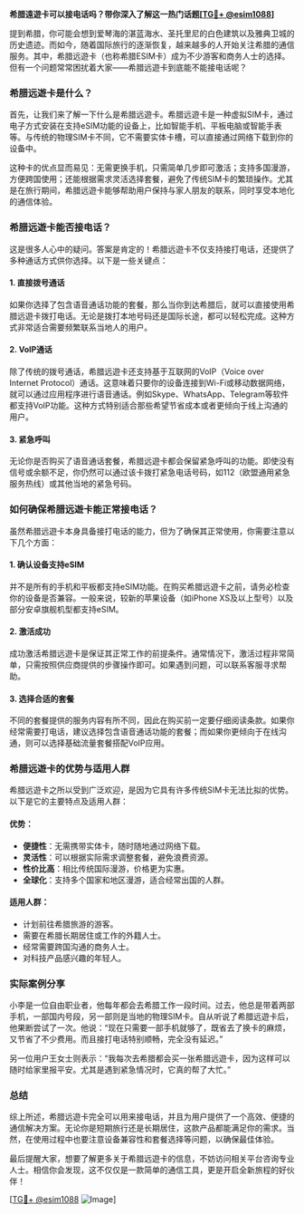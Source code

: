 **希腊遠遊卡可以接电话吗？带你深入了解这一热门话题[[TG💪+ @esim1088](https://t.me/s/esim1088)]**

提到希腊，你可能会想到爱琴海的湛蓝海水、圣托里尼的白色建筑以及雅典卫城的历史遗迹。而如今，随着国际旅行的逐渐恢复，越来越多的人开始关注希腊的通信服务。其中，希腊远遊卡（也称希腊ESIM卡）成为不少游客和商务人士的选择。但有一个问题常常困扰着大家——希腊远遊卡到底能不能接电话呢？

### 希腊远遊卡是什么？

首先，让我们来了解一下什么是希腊远遊卡。希腊远遊卡是一种虚拟SIM卡，通过电子方式安装在支持eSIM功能的设备上，比如智能手机、平板电脑或智能手表等。与传统的物理SIM卡不同，它不需要实体卡槽，可以直接通过网络下载到你的设备中。

这种卡的优点显而易见：无需更换手机，只需简单几步即可激活；支持多国漫游，方便跨国使用；还能根据需求灵活选择套餐，避免了传统SIM卡的繁琐操作。尤其是在旅行期间，希腊远遊卡能够帮助用户保持与家人朋友的联系，同时享受本地化的通信体验。

### 希腊远遊卡能否接电话？

这是很多人心中的疑问。答案是肯定的！希腊远遊卡不仅支持接打电话，还提供了多种通话方式供你选择。以下是一些关键点：

#### 1. **直接拨号通话**
如果你选择了包含语音通话功能的套餐，那么当你到达希腊后，就可以直接使用希腊远遊卡拨打电话。无论是拨打本地号码还是国际长途，都可以轻松完成。这种方式非常适合需要频繁联系当地人的用户。

#### 2. **VoIP通话**
除了传统的拨号通话，希腊远遊卡还支持基于互联网的VoIP（Voice over Internet Protocol）通话。这意味着只要你的设备连接到Wi-Fi或移动数据网络，就可以通过应用程序进行语音通话。例如Skype、WhatsApp、Telegram等软件都支持VoIP功能。这种方式特别适合那些希望节省成本或者更倾向于线上沟通的用户。

#### 3. **紧急呼叫**
无论你是否购买了语音通话套餐，希腊远遊卡都会保留紧急呼叫的功能。即使没有信号或余额不足，你仍然可以通过该卡拨打紧急电话号码，如112（欧盟通用紧急服务热线）或其他当地的紧急号码。

### 如何确保希腊远遊卡能正常接电话？

虽然希腊远遊卡本身具备接打电话的能力，但为了确保其正常使用，你需要注意以下几个方面：

#### 1. **确认设备支持eSIM**
并不是所有的手机和平板都支持eSIM功能。在购买希腊远遊卡之前，请务必检查你的设备是否兼容。一般来说，较新的苹果设备（如iPhone XS及以上型号）以及部分安卓旗舰机型都支持eSIM。

#### 2. **激活成功**
成功激活希腊远遊卡是保证其正常工作的前提条件。通常情况下，激活过程非常简单，只需按照供应商提供的步骤操作即可。如果遇到问题，可以联系客服寻求帮助。

#### 3. **选择合适的套餐**
不同的套餐提供的服务内容有所不同，因此在购买前一定要仔细阅读条款。如果你经常需要打电话，建议选择包含语音通话功能的套餐；而如果你更倾向于在线沟通，则可以选择基础流量套餐搭配VoIP应用。

### 希腊远遊卡的优势与适用人群

希腊远遊卡之所以受到广泛欢迎，是因为它具有许多传统SIM卡无法比拟的优势。以下是它的主要特点及适用人群：

#### 优势：
- **便捷性**：无需携带实体卡，随时随地通过网络下载。
- **灵活性**：可以根据实际需求调整套餐，避免浪费资源。
- **性价比高**：相比传统国际漫游，价格更为实惠。
- **全球化**：支持多个国家和地区漫游，适合经常出国的人群。

#### 适用人群：
- 计划前往希腊旅游的游客。
- 需要在希腊长期居住或工作的外籍人士。
- 经常需要跨国沟通的商务人士。
- 对科技产品感兴趣的年轻人。

### 实际案例分享

小李是一位自由职业者，他每年都会去希腊工作一段时间。过去，他总是带着两部手机，一部国内号段，另一部则是当地的物理SIM卡。自从听说了希腊远遊卡后，他果断尝试了一次。他说：“现在只需要一部手机就够了，既省去了换卡的麻烦，又节省了不少费用。而且接打电话特别顺畅，完全没有延迟。”

另一位用户王女士则表示：“我每次去希腊都会买一张希腊远遊卡，因为这样可以随时给家里报平安。尤其是遇到紧急情况时，它真的帮了大忙。”

### 总结

综上所述，希腊远遊卡完全可以用来接电话，并且为用户提供了一个高效、便捷的通信解决方案。无论你是短期旅行还是长期居住，这款产品都能满足你的需求。当然，在使用过程中也要注意设备兼容性和套餐选择等问题，以确保最佳体验。

最后提醒大家，想要了解更多关于希腊远遊卡的信息，不妨访问相关平台咨询专业人士。相信你会发现，这不仅仅是一款简单的通信工具，更是开启全新旅程的好伙伴！

[[TG💪+ @esim1088](https://t.me/s/esim1088) ![Image](https://i.postimg.cc/4NQfJmqS/Snipaste-2025-05-13-00-14-12.png)]